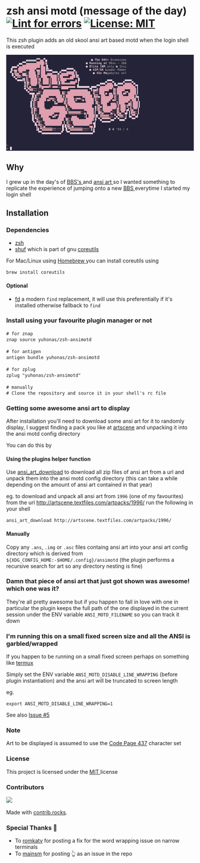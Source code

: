 # zsh ansi motd (message of the day) [![Lint for errors](https://github.com/yuhonas/zsh-ansimotd/actions/workflows/ci.yml/badge.svg)](https://github.com/yuhonas/zsh-ansimotd/actions/workflows/ci.yml) [![License: MIT](https://img.shields.io/badge/License-MIT-yellow.svg)](https://opensource.org/licenses/MIT)



This zsh plugin adds an old skool ansi art based motd when the login shell is executed

![Example MOTD](./example.png)

## Why

I grew up in the day's of [ BBS's ](https://en.wikipedia.org/wiki/Bulletin_board_system) and [ ansi art ](https://en.wikipedia.org/wiki/ANSI_art) so I wanted something
to replicate the experience of jumping onto a new [ BBS ](https://en.wikipedia.org/wiki/Bulletin_board_system) everytime I started my login shell

## Installation

### Dependencies

* [zsh](https://www.zsh.org/)
* [shuf]( https://en.wikipedia.org/wiki/Shuf) which is part of gnu [coreutils](https://formulae.brew.sh/formula/coreutils)

For Mac/Linux using [ Homebrew ](https://brew.sh/) you can install coreutils using

```
brew install coreutils
```

#### Optional
* [fd](https://github.com/sharkdp/fd) a modern `find` replacement, it will use this preferentially if it's installed otherwise fallback to `find`


### Install using your favourite plugin manager or not

```
# for znap
znap source yuhonas/zsh-ansimotd

# for antigen
antigen bundle yuhonas/zsh-ansimotd

# for zplug
zplug "yuhonas/zsh-ansimotd"

# manually
# Clone the repository and source it in your shell's rc file
```

### Getting some awesome ansi art to display
After installation you'll need to download some ansi art for it to randomly display, I suggest
finding a pack you like at [artscene](http://artscene.textfiles.com/artpacks/) and unpacking it
into the ansi motd config directory

You can do this by

#### Using the plugins helper function
Use [ansi_art_download](https://github.com/yuhonas/zsh-ansimotd/blob/main/zsh-ansimotd.plugin.zsh#L15) to download all zip files of ansi art from a url and unpack them into the ansi motd config directory (this can take a while depending on the amount of ansi art contained in that year)

eg. to download and unpack all ansi art from `1996` (one of my favourites) from the url http://artscene.textfiles.com/artpacks/1996/ run the following in your shell

```
ansi_art_download http://artscene.textfiles.com/artpacks/1996/
```

#### Manually

Copy any `.ans`, `.img` or `.asc` files containg ansi art into your ansi art config directory which is derived from `${XDG_CONFIG_HOME:-$HOME/.config}/ansimotd` (the plugin performs a recursive search for art so any directory nesting is fine)

### Damn that piece of ansi art that just got shown was awesome! which one was it?

They're all pretty awesome but if you happen to fall in love with one in particular the plugin keeps the full path of the one displayed in the current session under the ENV variable `ANSI_MOTD_FILENAME` so you can track it down

### I'm running this on a small fixed screen size and all the ANSI is garbled/wrapped

If you happen to be running on a small fixed screen perhaps on something like [termux](https://termux.dev/en/)

Simply set the ENV variable `ANSI_MOTD_DISABLE_LINE_WRAPPING` (before plugin instantiation) and the ansi art will be truncated to screen length

eg.

```
export ANSI_MOTD_DISABLE_LINE_WRAPPING=1
```

See also [Issue #5](https://github.com/yuhonas/zsh-ansimotd/issues/5)


### Note
Art to be displayed is assumed to use the [Code Page 437]( https://en.wikipedia.org/wiki/Code_page_437 ) character set


### License

This project is licensed under the [ MIT ](./LICENSE) license

### Contributors

<a href="https://github.com/yuhonas/zsh-ansimotd/graphs/contributors">
  <img src="https://contrib.rocks/image?repo=yuhonas/zsh-ansimotd" />
</a>

Made with [contrib.rocks](https://contrib.rocks).

### Special Thanks 🙇

* To [romkatv](https://www.reddit.com/r/zsh/comments/12ueb6b/comment/jhmlgez/?utm_source=share&utm_medium=web2x&context=3) for posting a fix for the word wrapping issue on narrow terminals
* To [mainsm](https://github.com/yuhonas/zsh-ansimotd/issues/5#issue-1683181011) for posting 👆 as an issue in the repo
